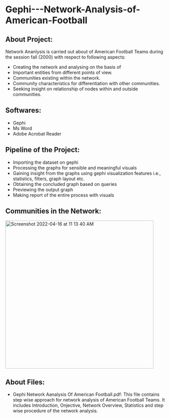 # Gephi---Network-Analysis-of-American-Football

## About Project:  
Network Ananlysis is carried out about of American Football Teams during the session fall (2000) with respect to following aspects:
- Creating the network and analysing on the basis of 
- Important entities from different points of view. 
- Communities existing within the network.  
- Community characteristics for differentiation with other communities. 
- Seeking insight on relationship of nodes within and outside communities. 

## Softwares:
- Gephi 
- Ms Word 
- Adobe Acrobat Reader 

## Pipeline of the Project:
- Importing the dataset on gephi 
- Processing the graphs for sensible and meaningful visuals 
- Gaining insight from the graphs using gephi visualization features i.e., statistics, filters, graph layout etc. 
- Obtaining the concluded graph based on queries  
- Previewing the output graph  
- Making report of the entire process with visuals

## Communities in the Network:
<img width="461" alt="Screenshot 2022-04-16 at 11 13 40 AM" src="https://user-images.githubusercontent.com/93240943/163663310-f4e74638-7770-469e-8580-874d44ecc482.png">


## About Files:
- Gephi Network Aanalysis Of American Football.pdf: This file contains step wise approach for network analysis of American Football Teams. It includes Introduction, Onjective, Network Overview, Statistics and step wise procedure of the network analysis.
